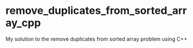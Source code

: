 # remove_duplicates_from_sorted_array_cpp
My solution to the remove duplicates from sorted array problem using C++
